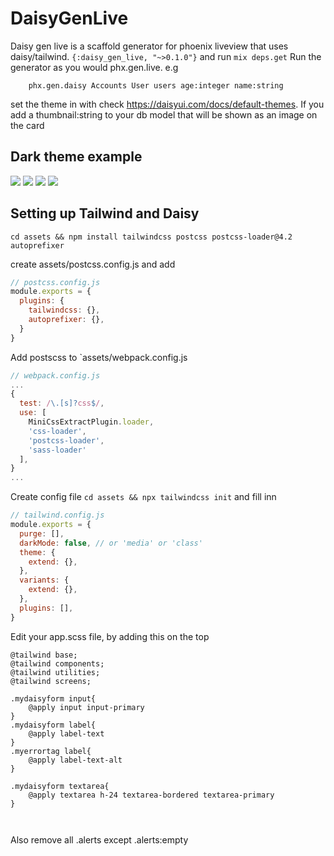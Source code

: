 # DaisyGenLive

Daisy gen live is a scaffold generator for phoenix liveview that uses daisy/tailwind. `{:daisy_gen_live, "~>0.1.0"}` and run `mix deps.get` Run the generator as you would phx.gen.live. e.g

```
	phx.gen.daisy Accounts User users age:integer name:string
```
set the theme in with <html data-theme="dark/light/whatever" /> check https://daisyui.com/docs/default-themes.
If you add a thumbnail:string to your db model that will be shown as an image on the card

## Dark theme example
![](https://i.imgur.com/4VuiLU9.png)
![](https://i.imgur.com/QzgxcTq.png)
![](https://i.imgur.com/5HsoZbw.png)
![](https://i.imgur.com/NeA6ai7.png)



## Setting up Tailwind and Daisy
```
cd assets && npm install tailwindcss postcss postcss-loader@4.2 autoprefixer

```
create assets/postcss.config.js and add

```javascript
// postcss.config.js
module.exports = {
  plugins: {
    tailwindcss: {},
    autoprefixer: {},
  }
}

```

Add postscss to `assets/webpack.config.js

```javascript
// webpack.config.js
...
{
  test: /\.[s]?css$/,
  use: [
    MiniCssExtractPlugin.loader,
    'css-loader',
    'postcss-loader',
    'sass-loader'
  ],
}
...

```

Create config file `cd assets && npx tailwindcss init` and fill inn 

```javascript
// tailwind.config.js
module.exports = {
  purge: [],
  darkMode: false, // or 'media' or 'class'
  theme: {
    extend: {},
  },
  variants: {
    extend: {},
  },
  plugins: [],
}

```


Edit your app.scss file, by adding this on the top

```
@tailwind base;
@tailwind components;
@tailwind utilities;
@tailwind screens;

.mydaisyform input{
    @apply input input-primary
}
.mydaisyform label{
    @apply label-text
}
.myerrortag label{
    @apply label-text-alt
}

.mydaisyform textarea{
    @apply textarea h-24 textarea-bordered textarea-primary
}



```

Also remove all .alerts except .alerts:empty



